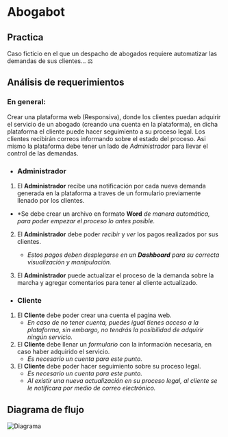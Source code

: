 # Abogabot

## Practica
Caso ficticio en el que un despacho de abogados requiere automatizar las demandas de sus clientes... ⚖️</hr>

## Análisis de requerimientos

### En general:
Crear una plataforma web (Responsiva), donde los clientes puedan adquirir el servicio de un abogado (creando una cuenta en la plataforma), en dicha plataforma el cliente puede hacer seguimiento a su proceso legal. Los clientes recibirán correos informando sobre el estado del proceso.
Asi mismo la plataforma debe tener un lado de *Administrador* para llevar el control de las demandas.

* ### Administrador
1. El **Administrador** recibe una notificación por cada nueva demanda generada en la plataforma a traves de un formulario previamente llenado por los clientes.
 * *Se debe crear un archivo en formato **Word** *de manera automática, para poder empezar el proceso lo antes posible.*

2. El **Administrador** debe poder *recibir* y *ver* los pagos realizados por sus clientes.
    * *Estos pagos deben desplegarse en un ***Dashboard*** para su correcta visualización y manipulación.*

3. El **Administrador** puede actualizar el proceso de la demanda sobre la marcha y agregar comentarios para tener al  cliente actualizado.

* ### Cliente
1. El **Cliente** debe poder crear una cuenta el pagina web.
    * *En caso de no tener cuenta, puedes igual tienes acceso a la plataforma, sin embargo, no tendrás la posibilidad de adquirir ningún servicio.*
2. El **Cliente** debe llenar un *formulario* con la información necesaria, en caso haber adquirido el servicio.
    * *Es necesario un cuenta para este punto.*
3. El **Cliente** debe poder hacer seguimiento sobre su proceso legal.
    * *Es necesario un cuenta para este punto.*
    * *Al existir una nueva actualización en su proceso legal, al cliente se le notificara por medio de correo electrónico.*

## Diagrama de flujo
![Diagrama](/Resources/Diagrama_de_flujo.jpg)
